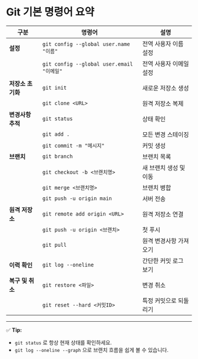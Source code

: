 # Git 기본 명령어 요약

| 구분              | 명령어                                    | 설명                    |
| ----------------- | ----------------------------------------- | ----------------------- |
| **설정**          | `git config --global user.name "이름"`    | 전역 사용자 이름 설정   |
|                   | `git config --global user.email "이메일"` | 전역 사용자 이메일 설정 |
| **저장소 초기화** | `git init`                                | 새로운 저장소 생성      |
|                   | `git clone <URL>`                         | 원격 저장소 복제        |
| **변경사항 추적** | `git status`                              | 상태 확인               |
|                   | `git add .`                               | 모든 변경 스테이징      |
|                   | `git commit -m "메시지"`                  | 커밋 생성               |
| **브랜치**        | `git branch`                              | 브랜치 목록             |
|                   | `git checkout -b <브랜치명>`              | 새 브랜치 생성 및 이동  |
|                   | `git merge <브랜치명>`                    | 브랜치 병합             |
|                   | `git push -u origin main`                 | 서버 전송               |
| **원격 저장소**   | `git remote add origin <URL>`             | 원격 저장소 연결        |
|                   | `git push -u origin <브랜치>`             | 첫 푸시                 |
|                   | `git pull`                                | 원격 변경사항 가져오기  |
| **이력 확인**     | `git log --oneline`                       | 간단한 커밋 로그 보기   |
| **복구 및 취소**  | `git restore <파일>`                      | 변경 취소               |
|                   | `git reset --hard <커밋ID>`               | 특정 커밋으로 되돌리기  |

---

✅ **Tip:**

- `git status` 로 항상 현재 상태를 확인하세요.
- `git log --oneline --graph` 으로 브랜치 흐름을 쉽게 볼 수 있습니다.

